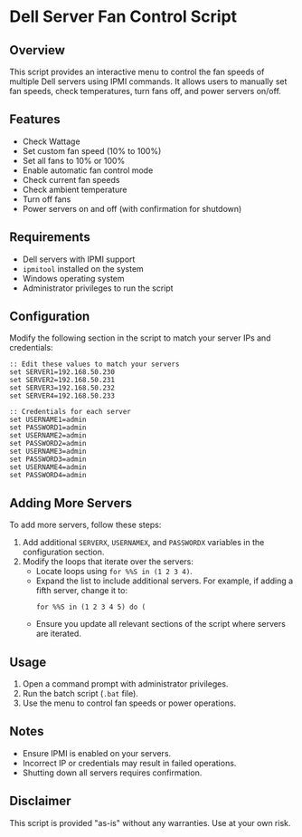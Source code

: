 # Dell Server Fan Control Script

## Overview
This script provides an interactive menu to control the fan speeds of multiple Dell servers using IPMI commands. It allows users to manually set fan speeds, check temperatures, turn fans off, and power servers on/off.

## Features
- Check Wattage
- Set custom fan speed (10% to 100%)
- Set all fans to 10% or 100%
- Enable automatic fan control mode
- Check current fan speeds
- Check ambient temperature
- Turn off fans
- Power servers on and off (with confirmation for shutdown)

## Requirements
- Dell servers with IPMI support
- `ipmitool` installed on the system
- Windows operating system
- Administrator privileges to run the script

## Configuration
Modify the following section in the script to match your server IPs and credentials:

```batch
:: Edit these values to match your servers
set SERVER1=192.168.50.230
set SERVER2=192.168.50.231
set SERVER3=192.168.50.232
set SERVER4=192.168.50.233

:: Credentials for each server
set USERNAME1=admin
set PASSWORD1=admin
set USERNAME2=admin
set PASSWORD2=admin
set USERNAME3=admin
set PASSWORD3=admin
set USERNAME4=admin
set PASSWORD4=admin
```

## Adding More Servers
To add more servers, follow these steps:
1. Add additional `SERVERX`, `USERNAMEX`, and `PASSWORDX` variables in the configuration section.
2. Modify the loops that iterate over the servers:
    - Locate loops using `for %%S in (1 2 3 4)`.
    - Expand the list to include additional servers. For example, if adding a fifth server, change it to:
      ```batch
      for %%S in (1 2 3 4 5) do (
      ```
    - Ensure you update all relevant sections of the script where servers are iterated.

## Usage
1. Open a command prompt with administrator privileges.
2. Run the batch script (`.bat` file).
3. Use the menu to control fan speeds or power operations.

## Notes
- Ensure IPMI is enabled on your servers.
- Incorrect IP or credentials may result in failed operations.
- Shutting down all servers requires confirmation.

## Disclaimer
This script is provided "as-is" without any warranties. Use at your own risk.

